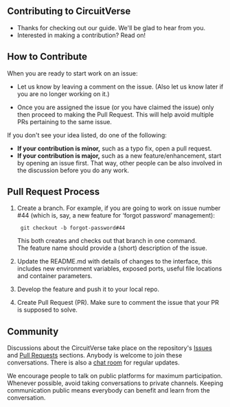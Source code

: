 ## Contributing to CircuitVerse

- Thanks for checking out our guide. We'll be glad to hear from you.
- Interested in making a contribution? Read on!

## How to Contribute

When you are ready to start work on an issue:

- Let us know by leaving a comment on the issue. (Also let us know later if you are no longer working on it.)

- Once you are assigned the issue (or you have claimed the issue) only then proceed to making the Pull Request. This will help avoid multiple PRs pertaining to the same issue.

If you don't see your idea listed, do one of the following:

* **If your contribution is minor,** such as a typo fix, open a pull request.
* **If your contribution is major,** such as a new feature/enhancement, start by opening an issue first. That way, other people can be also involved in the discussion before you do any work.

## Pull Request Process

1. Create a branch. For example, if you are going to work on issue number #44 (which is, say, a new feature for ‘forgot password’ management):

        git checkout -b forgot-password#44

    This both creates and checks out that branch in one command.  
    The feature name should provide a (short) description of the issue.

2. Update the README.md with details of changes to the interface, this includes new environment variables, exposed ports, useful file locations and container parameters.

3. Develop the feature and push it to your local repo.

4. Create Pull Request (PR). Make sure to comment the issue that your PR is supposed to solve.

## Community

Discussions about the CircuitVerse take place on the repository's [Issues](https://github.com/CircuitVerse/CircuitVerse/issues) and [Pull Requests](https://github.com/CircuitVerse/CircuitVerse/pulls) sections. Anybody is welcome to join these conversations. There is also a [chat room](https://join.slack.com/t/circuitverse-team/shared_invite/enQtNjc4MzcyNDE5OTA3LTdjYTM5NjFiZWZlZGI2MmU1MmYzYzczNmZlZDg5MjYxYmQ4ODRjMjQxM2UyMWI5ODUzODQzMDU2ZDEzNjI4NmE) for regular updates.

We encourage people to talk on public platforms for maximum participation. Whenever possible, avoid taking conversations to private channels. Keeping communication public means everybody can benefit and learn from the conversation.
